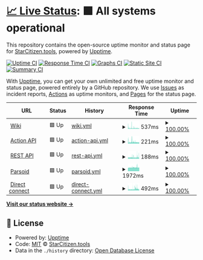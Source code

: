 # [📈 Live Status](https://StarCitizenTools.github.io/upptime): <!--live status--> **🟩 All systems operational**

This repository contains the open-source uptime monitor and status page for [StarCitizen.tools](https://starcitizen.tools), powered by [Upptime](https://github.com/upptime/upptime).

[![Uptime CI](https://github.com/StarCitizenTools/upptime/workflows/Uptime%20CI/badge.svg)](https://github.com/upptime/upptime/actions?query=workflow%3A%22Uptime+CI%22)
[![Response Time CI](https://github.com/StarCitizenTools/upptime/workflows/Response%20Time%20CI/badge.svg)](https://github.com/upptime/upptime/actions?query=workflow%3A%22Response+Time+CI%22)
[![Graphs CI](https://github.com/StarCitizenTools/upptime/workflows/Graphs%20CI/badge.svg)](https://github.com/upptime/upptime/actions?query=workflow%3A%22Graphs+CI%22)
[![Static Site CI](https://github.com/StarCitizenTools/upptime/workflows/Static%20Site%20CI/badge.svg)](https://github.com/upptime/upptime/actions?query=workflow%3A%22Static+Site+CI%22)
[![Summary CI](https://github.com/StarCitizenTools/upptime/workflows/Summary%20CI/badge.svg)](https://github.com/upptime/upptime/actions?query=workflow%3A%22Summary+CI%22)

With [Upptime](https://upptime.js.org), you can get your own unlimited and free uptime monitor and status page, powered entirely by a GitHub repository. We use [Issues](https://github.com/StarCitizenTools/upptime/issues) as incident reports, [Actions](https://github.com/StarCitizenTools/upptime/actions) as uptime monitors, and [Pages](https://StarCitizenTools.github.io/upptime) for the status page.

<!--start: status pages-->
<!-- This summary is generated by Upptime (https://github.com/upptime/upptime) -->
<!-- Do not edit this manually, your changes will be overwritten -->
<!-- prettier-ignore -->
| URL | Status | History | Response Time | Uptime |
| --- | ------ | ------- | ------------- | ------ |
| <img alt="" src="https://favicons.githubusercontent.com/starcitizen.tools" height="13"> [Wiki](https://starcitizen.tools) | 🟩 Up | [wiki.yml](https://github.com/StarCitizenTools/upptime/commits/HEAD/history/wiki.yml) | <details><summary><img alt="Response time graph" src="./graphs/wiki/response-time-week.png" height="20"> 537ms</summary><br><a href="https://status.starcitizen.tools/history/wiki"><img alt="Response time 1182" src="https://img.shields.io/endpoint?url=https%3A%2F%2Fraw.githubusercontent.com%2FStarCitizenTools%2Fupptime%2FHEAD%2Fapi%2Fwiki%2Fresponse-time.json"></a><br><a href="https://status.starcitizen.tools/history/wiki"><img alt="24-hour response time 396" src="https://img.shields.io/endpoint?url=https%3A%2F%2Fraw.githubusercontent.com%2FStarCitizenTools%2Fupptime%2FHEAD%2Fapi%2Fwiki%2Fresponse-time-day.json"></a><br><a href="https://status.starcitizen.tools/history/wiki"><img alt="7-day response time 537" src="https://img.shields.io/endpoint?url=https%3A%2F%2Fraw.githubusercontent.com%2FStarCitizenTools%2Fupptime%2FHEAD%2Fapi%2Fwiki%2Fresponse-time-week.json"></a><br><a href="https://status.starcitizen.tools/history/wiki"><img alt="30-day response time 612" src="https://img.shields.io/endpoint?url=https%3A%2F%2Fraw.githubusercontent.com%2FStarCitizenTools%2Fupptime%2FHEAD%2Fapi%2Fwiki%2Fresponse-time-month.json"></a><br><a href="https://status.starcitizen.tools/history/wiki"><img alt="1-year response time 1182" src="https://img.shields.io/endpoint?url=https%3A%2F%2Fraw.githubusercontent.com%2FStarCitizenTools%2Fupptime%2FHEAD%2Fapi%2Fwiki%2Fresponse-time-year.json"></a></details> | <details><summary><a href="https://status.starcitizen.tools/history/wiki">100.00%</a></summary><a href="https://status.starcitizen.tools/history/wiki"><img alt="All-time uptime 100.00%" src="https://img.shields.io/endpoint?url=https%3A%2F%2Fraw.githubusercontent.com%2FStarCitizenTools%2Fupptime%2FHEAD%2Fapi%2Fwiki%2Fuptime.json"></a><br><a href="https://status.starcitizen.tools/history/wiki"><img alt="24-hour uptime 100.00%" src="https://img.shields.io/endpoint?url=https%3A%2F%2Fraw.githubusercontent.com%2FStarCitizenTools%2Fupptime%2FHEAD%2Fapi%2Fwiki%2Fuptime-day.json"></a><br><a href="https://status.starcitizen.tools/history/wiki"><img alt="7-day uptime 100.00%" src="https://img.shields.io/endpoint?url=https%3A%2F%2Fraw.githubusercontent.com%2FStarCitizenTools%2Fupptime%2FHEAD%2Fapi%2Fwiki%2Fuptime-week.json"></a><br><a href="https://status.starcitizen.tools/history/wiki"><img alt="30-day uptime 100.00%" src="https://img.shields.io/endpoint?url=https%3A%2F%2Fraw.githubusercontent.com%2FStarCitizenTools%2Fupptime%2FHEAD%2Fapi%2Fwiki%2Fuptime-month.json"></a><br><a href="https://status.starcitizen.tools/history/wiki"><img alt="1-year uptime 100.00%" src="https://img.shields.io/endpoint?url=https%3A%2F%2Fraw.githubusercontent.com%2FStarCitizenTools%2Fupptime%2FHEAD%2Fapi%2Fwiki%2Fuptime-year.json"></a></details>
| <img alt="" src="https://favicons.githubusercontent.com/starcitizen.tools" height="13"> [Action API](https://starcitizen.tools/api.php?action=query&prop=info&titles=Gladius) | 🟩 Up | [action-api.yml](https://github.com/StarCitizenTools/upptime/commits/HEAD/history/action-api.yml) | <details><summary><img alt="Response time graph" src="./graphs/action-api/response-time-week.png" height="20"> 221ms</summary><br><a href="https://status.starcitizen.tools/history/action-api"><img alt="Response time 286" src="https://img.shields.io/endpoint?url=https%3A%2F%2Fraw.githubusercontent.com%2FStarCitizenTools%2Fupptime%2FHEAD%2Fapi%2Faction-api%2Fresponse-time.json"></a><br><a href="https://status.starcitizen.tools/history/action-api"><img alt="24-hour response time 181" src="https://img.shields.io/endpoint?url=https%3A%2F%2Fraw.githubusercontent.com%2FStarCitizenTools%2Fupptime%2FHEAD%2Fapi%2Faction-api%2Fresponse-time-day.json"></a><br><a href="https://status.starcitizen.tools/history/action-api"><img alt="7-day response time 221" src="https://img.shields.io/endpoint?url=https%3A%2F%2Fraw.githubusercontent.com%2FStarCitizenTools%2Fupptime%2FHEAD%2Fapi%2Faction-api%2Fresponse-time-week.json"></a><br><a href="https://status.starcitizen.tools/history/action-api"><img alt="30-day response time 237" src="https://img.shields.io/endpoint?url=https%3A%2F%2Fraw.githubusercontent.com%2FStarCitizenTools%2Fupptime%2FHEAD%2Fapi%2Faction-api%2Fresponse-time-month.json"></a><br><a href="https://status.starcitizen.tools/history/action-api"><img alt="1-year response time 286" src="https://img.shields.io/endpoint?url=https%3A%2F%2Fraw.githubusercontent.com%2FStarCitizenTools%2Fupptime%2FHEAD%2Fapi%2Faction-api%2Fresponse-time-year.json"></a></details> | <details><summary><a href="https://status.starcitizen.tools/history/action-api">100.00%</a></summary><a href="https://status.starcitizen.tools/history/action-api"><img alt="All-time uptime 100.00%" src="https://img.shields.io/endpoint?url=https%3A%2F%2Fraw.githubusercontent.com%2FStarCitizenTools%2Fupptime%2FHEAD%2Fapi%2Faction-api%2Fuptime.json"></a><br><a href="https://status.starcitizen.tools/history/action-api"><img alt="24-hour uptime 100.00%" src="https://img.shields.io/endpoint?url=https%3A%2F%2Fraw.githubusercontent.com%2FStarCitizenTools%2Fupptime%2FHEAD%2Fapi%2Faction-api%2Fuptime-day.json"></a><br><a href="https://status.starcitizen.tools/history/action-api"><img alt="7-day uptime 100.00%" src="https://img.shields.io/endpoint?url=https%3A%2F%2Fraw.githubusercontent.com%2FStarCitizenTools%2Fupptime%2FHEAD%2Fapi%2Faction-api%2Fuptime-week.json"></a><br><a href="https://status.starcitizen.tools/history/action-api"><img alt="30-day uptime 100.00%" src="https://img.shields.io/endpoint?url=https%3A%2F%2Fraw.githubusercontent.com%2FStarCitizenTools%2Fupptime%2FHEAD%2Fapi%2Faction-api%2Fuptime-month.json"></a><br><a href="https://status.starcitizen.tools/history/action-api"><img alt="1-year uptime 100.00%" src="https://img.shields.io/endpoint?url=https%3A%2F%2Fraw.githubusercontent.com%2FStarCitizenTools%2Fupptime%2FHEAD%2Fapi%2Faction-api%2Fuptime-year.json"></a></details>
| <img alt="" src="https://favicons.githubusercontent.com/starcitizen.tools" height="13"> [REST API](https://starcitizen.tools/rest.php/v1/page/Gladius) | 🟩 Up | [rest-api.yml](https://github.com/StarCitizenTools/upptime/commits/HEAD/history/rest-api.yml) | <details><summary><img alt="Response time graph" src="./graphs/rest-api/response-time-week.png" height="20"> 188ms</summary><br><a href="https://status.starcitizen.tools/history/rest-api"><img alt="Response time 223" src="https://img.shields.io/endpoint?url=https%3A%2F%2Fraw.githubusercontent.com%2FStarCitizenTools%2Fupptime%2FHEAD%2Fapi%2Frest-api%2Fresponse-time.json"></a><br><a href="https://status.starcitizen.tools/history/rest-api"><img alt="24-hour response time 216" src="https://img.shields.io/endpoint?url=https%3A%2F%2Fraw.githubusercontent.com%2FStarCitizenTools%2Fupptime%2FHEAD%2Fapi%2Frest-api%2Fresponse-time-day.json"></a><br><a href="https://status.starcitizen.tools/history/rest-api"><img alt="7-day response time 188" src="https://img.shields.io/endpoint?url=https%3A%2F%2Fraw.githubusercontent.com%2FStarCitizenTools%2Fupptime%2FHEAD%2Fapi%2Frest-api%2Fresponse-time-week.json"></a><br><a href="https://status.starcitizen.tools/history/rest-api"><img alt="30-day response time 223" src="https://img.shields.io/endpoint?url=https%3A%2F%2Fraw.githubusercontent.com%2FStarCitizenTools%2Fupptime%2FHEAD%2Fapi%2Frest-api%2Fresponse-time-month.json"></a><br><a href="https://status.starcitizen.tools/history/rest-api"><img alt="1-year response time 223" src="https://img.shields.io/endpoint?url=https%3A%2F%2Fraw.githubusercontent.com%2FStarCitizenTools%2Fupptime%2FHEAD%2Fapi%2Frest-api%2Fresponse-time-year.json"></a></details> | <details><summary><a href="https://status.starcitizen.tools/history/rest-api">100.00%</a></summary><a href="https://status.starcitizen.tools/history/rest-api"><img alt="All-time uptime 100.00%" src="https://img.shields.io/endpoint?url=https%3A%2F%2Fraw.githubusercontent.com%2FStarCitizenTools%2Fupptime%2FHEAD%2Fapi%2Frest-api%2Fuptime.json"></a><br><a href="https://status.starcitizen.tools/history/rest-api"><img alt="24-hour uptime 100.00%" src="https://img.shields.io/endpoint?url=https%3A%2F%2Fraw.githubusercontent.com%2FStarCitizenTools%2Fupptime%2FHEAD%2Fapi%2Frest-api%2Fuptime-day.json"></a><br><a href="https://status.starcitizen.tools/history/rest-api"><img alt="7-day uptime 100.00%" src="https://img.shields.io/endpoint?url=https%3A%2F%2Fraw.githubusercontent.com%2FStarCitizenTools%2Fupptime%2FHEAD%2Fapi%2Frest-api%2Fuptime-week.json"></a><br><a href="https://status.starcitizen.tools/history/rest-api"><img alt="30-day uptime 100.00%" src="https://img.shields.io/endpoint?url=https%3A%2F%2Fraw.githubusercontent.com%2FStarCitizenTools%2Fupptime%2FHEAD%2Fapi%2Frest-api%2Fuptime-month.json"></a><br><a href="https://status.starcitizen.tools/history/rest-api"><img alt="1-year uptime 100.00%" src="https://img.shields.io/endpoint?url=https%3A%2F%2Fraw.githubusercontent.com%2FStarCitizenTools%2Fupptime%2FHEAD%2Fapi%2Frest-api%2Fuptime-year.json"></a></details>
| <img alt="" src="https://favicons.githubusercontent.com/starcitizen.tools" height="13"> [Parsoid](https://starcitizen.tools/api.php?action=visualeditor&format=json&paction=parse&page=Gladius) | 🟩 Up | [parsoid.yml](https://github.com/StarCitizenTools/upptime/commits/HEAD/history/parsoid.yml) | <details><summary><img alt="Response time graph" src="./graphs/parsoid/response-time-week.png" height="20"> 1972ms</summary><br><a href="https://status.starcitizen.tools/history/parsoid"><img alt="Response time 1381" src="https://img.shields.io/endpoint?url=https%3A%2F%2Fraw.githubusercontent.com%2FStarCitizenTools%2Fupptime%2FHEAD%2Fapi%2Fparsoid%2Fresponse-time.json"></a><br><a href="https://status.starcitizen.tools/history/parsoid"><img alt="24-hour response time 1959" src="https://img.shields.io/endpoint?url=https%3A%2F%2Fraw.githubusercontent.com%2FStarCitizenTools%2Fupptime%2FHEAD%2Fapi%2Fparsoid%2Fresponse-time-day.json"></a><br><a href="https://status.starcitizen.tools/history/parsoid"><img alt="7-day response time 1972" src="https://img.shields.io/endpoint?url=https%3A%2F%2Fraw.githubusercontent.com%2FStarCitizenTools%2Fupptime%2FHEAD%2Fapi%2Fparsoid%2Fresponse-time-week.json"></a><br><a href="https://status.starcitizen.tools/history/parsoid"><img alt="30-day response time 1842" src="https://img.shields.io/endpoint?url=https%3A%2F%2Fraw.githubusercontent.com%2FStarCitizenTools%2Fupptime%2FHEAD%2Fapi%2Fparsoid%2Fresponse-time-month.json"></a><br><a href="https://status.starcitizen.tools/history/parsoid"><img alt="1-year response time 1381" src="https://img.shields.io/endpoint?url=https%3A%2F%2Fraw.githubusercontent.com%2FStarCitizenTools%2Fupptime%2FHEAD%2Fapi%2Fparsoid%2Fresponse-time-year.json"></a></details> | <details><summary><a href="https://status.starcitizen.tools/history/parsoid">100.00%</a></summary><a href="https://status.starcitizen.tools/history/parsoid"><img alt="All-time uptime 100.00%" src="https://img.shields.io/endpoint?url=https%3A%2F%2Fraw.githubusercontent.com%2FStarCitizenTools%2Fupptime%2FHEAD%2Fapi%2Fparsoid%2Fuptime.json"></a><br><a href="https://status.starcitizen.tools/history/parsoid"><img alt="24-hour uptime 100.00%" src="https://img.shields.io/endpoint?url=https%3A%2F%2Fraw.githubusercontent.com%2FStarCitizenTools%2Fupptime%2FHEAD%2Fapi%2Fparsoid%2Fuptime-day.json"></a><br><a href="https://status.starcitizen.tools/history/parsoid"><img alt="7-day uptime 100.00%" src="https://img.shields.io/endpoint?url=https%3A%2F%2Fraw.githubusercontent.com%2FStarCitizenTools%2Fupptime%2FHEAD%2Fapi%2Fparsoid%2Fuptime-week.json"></a><br><a href="https://status.starcitizen.tools/history/parsoid"><img alt="30-day uptime 100.00%" src="https://img.shields.io/endpoint?url=https%3A%2F%2Fraw.githubusercontent.com%2FStarCitizenTools%2Fupptime%2FHEAD%2Fapi%2Fparsoid%2Fuptime-month.json"></a><br><a href="https://status.starcitizen.tools/history/parsoid"><img alt="1-year uptime 100.00%" src="https://img.shields.io/endpoint?url=https%3A%2F%2Fraw.githubusercontent.com%2FStarCitizenTools%2Fupptime%2FHEAD%2Fapi%2Fparsoid%2Fuptime-year.json"></a></details>
| <img alt="" src="https://favicons.githubusercontent.com/scw.czen.me" height="13"> [Direct connect](https://scw.czen.me) | 🟩 Up | [direct-connect.yml](https://github.com/StarCitizenTools/upptime/commits/HEAD/history/direct-connect.yml) | <details><summary><img alt="Response time graph" src="./graphs/direct-connect/response-time-week.png" height="20"> 492ms</summary><br><a href="https://status.starcitizen.tools/history/direct-connect"><img alt="Response time 651" src="https://img.shields.io/endpoint?url=https%3A%2F%2Fraw.githubusercontent.com%2FStarCitizenTools%2Fupptime%2FHEAD%2Fapi%2Fdirect-connect%2Fresponse-time.json"></a><br><a href="https://status.starcitizen.tools/history/direct-connect"><img alt="24-hour response time 418" src="https://img.shields.io/endpoint?url=https%3A%2F%2Fraw.githubusercontent.com%2FStarCitizenTools%2Fupptime%2FHEAD%2Fapi%2Fdirect-connect%2Fresponse-time-day.json"></a><br><a href="https://status.starcitizen.tools/history/direct-connect"><img alt="7-day response time 492" src="https://img.shields.io/endpoint?url=https%3A%2F%2Fraw.githubusercontent.com%2FStarCitizenTools%2Fupptime%2FHEAD%2Fapi%2Fdirect-connect%2Fresponse-time-week.json"></a><br><a href="https://status.starcitizen.tools/history/direct-connect"><img alt="30-day response time 623" src="https://img.shields.io/endpoint?url=https%3A%2F%2Fraw.githubusercontent.com%2FStarCitizenTools%2Fupptime%2FHEAD%2Fapi%2Fdirect-connect%2Fresponse-time-month.json"></a><br><a href="https://status.starcitizen.tools/history/direct-connect"><img alt="1-year response time 651" src="https://img.shields.io/endpoint?url=https%3A%2F%2Fraw.githubusercontent.com%2FStarCitizenTools%2Fupptime%2FHEAD%2Fapi%2Fdirect-connect%2Fresponse-time-year.json"></a></details> | <details><summary><a href="https://status.starcitizen.tools/history/direct-connect">100.00%</a></summary><a href="https://status.starcitizen.tools/history/direct-connect"><img alt="All-time uptime 100.00%" src="https://img.shields.io/endpoint?url=https%3A%2F%2Fraw.githubusercontent.com%2FStarCitizenTools%2Fupptime%2FHEAD%2Fapi%2Fdirect-connect%2Fuptime.json"></a><br><a href="https://status.starcitizen.tools/history/direct-connect"><img alt="24-hour uptime 100.00%" src="https://img.shields.io/endpoint?url=https%3A%2F%2Fraw.githubusercontent.com%2FStarCitizenTools%2Fupptime%2FHEAD%2Fapi%2Fdirect-connect%2Fuptime-day.json"></a><br><a href="https://status.starcitizen.tools/history/direct-connect"><img alt="7-day uptime 100.00%" src="https://img.shields.io/endpoint?url=https%3A%2F%2Fraw.githubusercontent.com%2FStarCitizenTools%2Fupptime%2FHEAD%2Fapi%2Fdirect-connect%2Fuptime-week.json"></a><br><a href="https://status.starcitizen.tools/history/direct-connect"><img alt="30-day uptime 100.00%" src="https://img.shields.io/endpoint?url=https%3A%2F%2Fraw.githubusercontent.com%2FStarCitizenTools%2Fupptime%2FHEAD%2Fapi%2Fdirect-connect%2Fuptime-month.json"></a><br><a href="https://status.starcitizen.tools/history/direct-connect"><img alt="1-year uptime 100.00%" src="https://img.shields.io/endpoint?url=https%3A%2F%2Fraw.githubusercontent.com%2FStarCitizenTools%2Fupptime%2FHEAD%2Fapi%2Fdirect-connect%2Fuptime-year.json"></a></details>

<!--end: status pages-->

[**Visit our status website →**](https://StarCitizenTools.github.io/upptime)

## 📄 License

- Powered by: [Upptime](https://github.com/upptime/upptime)
- Code: [MIT](./LICENSE) © [StarCitizen.tools](https://starcitizen.tools)
- Data in the `./history` directory: [Open Database License](https://opendatacommons.org/licenses/odbl/1-0/)
